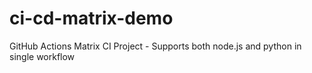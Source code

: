 # ci-cd-matrix-demo
GitHub Actions Matrix CI Project - Supports both node.js and python in single workflow
